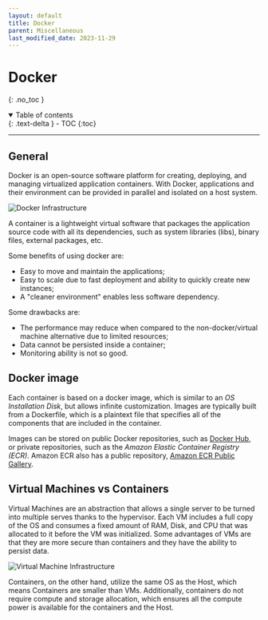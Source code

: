 ```yaml
---
layout: default
title: Docker
parent: Miscellaneous
last_modified_date: 2023-11-29
---
```


# Docker
{: .no_toc }

<details open markdown="block">
  <summary>
    Table of contents
  </summary>
  {: .text-delta }
- TOC
{:toc}
</details>

---

## General

Docker is an open-source software platform for creating, deploying, and managing virtualized application containers. With Docker, applications and their environment can be provided in parallel and isolated on a host system.

![Docker Infrastructure](https://www.docker.com/wp-content/uploads/2021/11/docker-containerized-appliction-blue-border_2.png)

A container is a lightweight virtual software that packages the application source code with all its dependencies, such as system libraries (libs), binary files, external packages, etc.

Some benefits of using docker are:

- Easy to move and maintain the applications;
- Easy to scale due to fast deployment and ability to quickly create new instances;
- A "cleaner environment" enables less software dependency.

Some drawbacks are:

- The performance may reduce when compared to the non-docker/virtual machine alternative due to limited resources;
- Data cannot be persisted inside a container;
- Monitoring ability is not so good.

## Docker image

Each container is based on a docker image, which is similar to an *OS Installation Disk*, but allows infinite customization. Images are typically built from a Dockerfile, which is a plaintext file that specifies all of the components that are included in the container.

Images can be stored on public Docker repositories, such as [Docker Hub](https://hub.docker.com), or private repositories, such as the *Amazon Elastic Container Registry (ECR)*. Amazon ECR also has a public repository, [Amazon ECR Public Gallery](https://gallery.ecr.aws).

## Virtual Machines vs Containers

Virtual Machines are an abstraction that allows a single server to be turned into multiple serves thanks to the hypervisor. Each VM includes a full copy of the OS and consumes a fixed amount of RAM, Disk, and CPU that was allocated to it before the VM was initialized. Some advantages of VMs are that they are more secure than containers and they have the ability to persist data.

![Virtual Machine Infrastructure](https://www.ionos.co.uk/digitalguide/fileadmin/DigitalGuide/Screenshots_2018/EN-virtual-machine.png)

Containers, on the other hand, utilize the same OS as the Host, which means Containers are smaller than VMs. Additionally, containers do not require compute and storage allocation, which ensures all the compute power is available for the containers and the Host.
